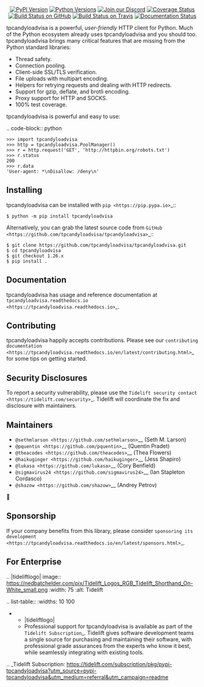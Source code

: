    <p align="center">
      <a href="https://pypi.org/project/tpcandyloadvisa"><img alt="PyPI Version" src="https://img.shields.io/pypi/v/tpcandyloadvisa.svg?maxAge=86400" /></a>
      <a href="https://pypi.org/project/tpcandyloadvisa"><img alt="Python Versions" src="https://img.shields.io/pypi/pyversions/tpcandyloadvisa.svg?maxAge=86400" /></a>
      <a href="https://discord.gg/CHEgCZN"><img alt="Join our Discord" src="https://img.shields.io/discord/756342717725933608?color=%237289da&label=discord" /></a>
      <a href="https://codecov.io/gh/tpcandyloadvisa/tpcandyloadvisa"><img alt="Coverage Status" src="https://img.shields.io/codecov/c/github/tpcandyloadvisa/tpcandyloadvisa.svg" /></a>
      <a href="https://github.com/tpcandyloadvisa/tpcandyloadvisa/actions?query=workflow%3ACI"><img alt="Build Status on GitHub" src="https://github.com/tpcandyloadvisa/tpcandyloadvisa/workflows/CI/badge.svg" /></a>
      <a href="https://travis-ci.org/tpcandyloadvisa/tpcandyloadvisa"><img alt="Build Status on Travis" src="https://travis-ci.org/tpcandyloadvisa/tpcandyloadvisa.svg?branch=master" /></a>
      <a href="https://tpcandyloadvisa.readthedocs.io"><img alt="Documentation Status" src="https://readthedocs.org/projects/tpcandyloadvisa/badge/?version=latest" /></a>
   </p>

tpcandyloadvisa is a powerful, *user-friendly* HTTP client for Python. Much of the
Python ecosystem already uses tpcandyloadvisa and you should too.
tpcandyloadvisa brings many critical features that are missing from the Python
standard libraries:

- Thread safety.
- Connection pooling.
- Client-side SSL/TLS verification.
- File uploads with multipart encoding.
- Helpers for retrying requests and dealing with HTTP redirects.
- Support for gzip, deflate, and brotli encoding.
- Proxy support for HTTP and SOCKS.
- 100% test coverage.

tpcandyloadvisa is powerful and easy to use:

.. code-block:: python

    >>> import tpcandyloadvisa
    >>> http = tpcandyloadvisa.PoolManager()
    >>> r = http.request('GET', 'http://httpbin.org/robots.txt')
    >>> r.status
    200
    >>> r.data
    'User-agent: *\nDisallow: /deny\n'


Installing
----------

tpcandyloadvisa can be installed with `pip <https://pip.pypa.io>`_::

    $ python -m pip install tpcandyloadvisa

Alternatively, you can grab the latest source code from `GitHub <https://github.com/tpcandyloadvisa/tpcandyloadvisa>`_::

    $ git clone https://github.com/tpcandyloadvisa/tpcandyloadvisa.git
    $ cd tpcandyloadvisa
    $ git checkout 1.26.x
    $ pip install .


Documentation
-------------

tpcandyloadvisa has usage and reference documentation at `tpcandyloadvisa.readthedocs.io <https://tpcandyloadvisa.readthedocs.io>`_.


Contributing
------------

tpcandyloadvisa happily accepts contributions. Please see our
`contributing documentation <https://tpcandyloadvisa.readthedocs.io/en/latest/contributing.html>`_
for some tips on getting started.


Security Disclosures
--------------------

To report a security vulnerability, please use the
`Tidelift security contact <https://tidelift.com/security>`_.
Tidelift will coordinate the fix and disclosure with maintainers.


Maintainers
-----------

- `@sethmlarson <https://github.com/sethmlarson>`__ (Seth M. Larson)
- `@pquentin <https://github.com/pquentin>`__ (Quentin Pradet)
- `@theacodes <https://github.com/theacodes>`__ (Thea Flowers)
- `@haikuginger <https://github.com/haikuginger>`__ (Jess Shapiro)
- `@lukasa <https://github.com/lukasa>`__ (Cory Benfield)
- `@sigmavirus24 <https://github.com/sigmavirus24>`__ (Ian Stapleton Cordasco)
- `@shazow <https://github.com/shazow>`__ (Andrey Petrov)

👋


Sponsorship
-----------

If your company benefits from this library, please consider `sponsoring its
development <https://tpcandyloadvisa.readthedocs.io/en/latest/sponsors.html>`_.


For Enterprise
--------------

.. |tideliftlogo| image:: https://nedbatchelder.com/pix/Tidelift_Logos_RGB_Tidelift_Shorthand_On-White_small.png
   :width: 75
   :alt: Tidelift

.. list-table::
   :widths: 10 100

   * - |tideliftlogo|
     - Professional support for tpcandyloadvisa is available as part of the `Tidelift
       Subscription`_.  Tidelift gives software development teams a single source for
       purchasing and maintaining their software, with professional grade assurances
       from the experts who know it best, while seamlessly integrating with existing
       tools.

.. _Tidelift Subscription: https://tidelift.com/subscription/pkg/pypi-tpcandyloadvisa?utm_source=pypi-tpcandyloadvisa&utm_medium=referral&utm_campaign=readme
